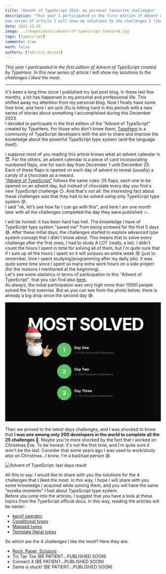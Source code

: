 ```yaml
---
title: "Advent of TypeScript 2023: my personal favourite challenges"
description: "This year I participated in the first edition of Advent of TypeScript created by TypeHero. In this 
new series of article I will show my solutions to the challenges I liked the most."
date: 2023-12-29
image: ../images/posts/advent-of-typescript-featured.jpg
tags: [typescript]
comments: true
math: false
authors: [fabrizio_duroni]
---
```


*This year I participated in the first edition of Advent of TypeScript created by TypeHero. In this
new series of article I will show my solutions to the challenges I liked the most.*

---

It's been a long time since I published my last post blog. In these last few months, a lot has happened in my personal 
and professional life. This shifted away my attention from my personal blog. Now I finally have some free time, and 
here I am sick (flu is hitting hard in this period) with a new series of stories about something I accomplished 
during this December 2023.  
I decided to participate in the first edition of the "Advent of TypeScript" created by TypeHero. For those who don't 
know them, [TypeHero](https://github.com/typehero/typehero) is a community of TypeScript developers with the aim to share and improve the knowledge about 
the powerful TypeScript type system (and the language itself).  
  
I suppose most of you reading this article knows what an advent calendar is :innocent:. For the others, an advent 
calendar is a piece of card incorporating numbered flaps, one for each day from December 1 until December 25. 
Each of these flaps is opened on each day of advent to reveal (usually) a candy of a chocolate as a reward.  
["Advent of TypeScript"](https://typehero.dev/aot-2023) follows the same rules: 25 flaps, each one to be opened on 
an advent day, but instead of chocolate every day you find a new TypeScript challenge :smirk:. And that's not all: 
the interesting fact about these challenges was that they had to be solved using only TypeScript type system :cold_sweat:.  
I said "ok, let's see how far I can go with this", and here I am one month later with all the challenges completed 
the day they were published :relaxed:.  
  
I will be honest: it has been hard has hell. The knowledge I have of TypeScript type system "saved me" from being 
screwed for the first 5 days :sweat_smile:. After these initial days,
the challenges started to explore advanced type system concept that I didn't know about. This means that to solve 
every challenge after the first ones, I had to study A LOT (really, a lot). I didn't count the hours I spent in 
total for solving all of them, but I'm quite sure that if I sum up all the hours I spent on it will surpass an 
entire week :cold_sweat: (just to remember, time I spent studying/programming after my daily job). It was quite 
some time since I spent so many extra work hours on a side project (for the reasons I mentioned at the beginning).  
Let's see some statistics in terms of participation to this "Advent of TypeScript", that you can find also [here](https://typehero.dev/aot-2023/wrapped "advent of typescript stats").  
As always, the initial participation was very high more than 11000 people solved the first exercise. But as you can 
see from the photo below, there is already a big drop since the second day :sweat_smile:.  

![Advent of TypeScript: first days result](../images/posts/advent-of-typescript-first.jpg "Advent of TypeScript: first days result")

Then we arrived to the latest days challenges, and I was shocked to know that **I was one among only 200 developers in 
the world to complete all the 25 challenges :loudspeaker:**. Maybe you're more shocked by the fact that I worked on 
Christmas Eve. To be honest: it's not the first time, and I'm quite sure it won't be the last. Consider that some years ago I 
was used to work/study also on Christmas...I know, I'm a bad/sad person :sweat_smile:.

![Advent of TypeScript: last days result](../images/posts/advent-of-typescript-last.jpg "Advent of TypeScript: last days 
result")

All this to say: I would like to share with you the solutions for the 4 challenges that I liked the most. In this 
 way, I hope I will share with you some knowledge I acquired while solving them, and you will have the same "eureka 
moments" I had about TypeScript type system.  
Before you jump into the articles, I suggest that you have a look at these topics from the TypeScript official docs. 
In this way, reading the articles will be easier:

* [keyof operator](https://www.typescriptlang.org/docs/handbook/2/keyof-types.html)
* [Conditional types](https://www.typescriptlang.org/docs/handbook/2/conditional-types.html)
* [Mapped types](https://www.typescriptlang.org/docs/handbook/2/mapped-types.html)
* [Template literal types](https://www.typescriptlang.org/docs/handbook/2/template-literal-types.html)

So which are the 4 challenges I like the most? Here they are:

* [Rock, Paper, Scissors](/2023/12/29/advent-of-typescript-2023-rock-paper-scissors/)
* Tic Tac Toe (BE PATIENT...PUBLISHED SOON)
* Connect 4 (BE PATIENT...PUBLISHED SOON)
* Santa is stuck! (BE PATIENT...PUBLISHED SOON)




